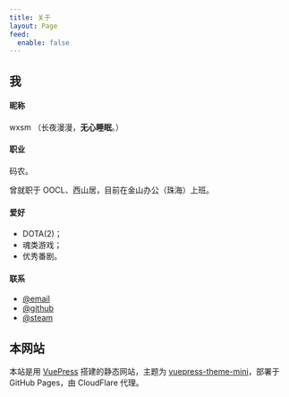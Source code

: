 ```yaml
---
title: 关于
layout: Page
feed:
  enable: false
---
```


## 我

#### 昵称

wxsm （长夜漫漫，**无心睡眠**。）

#### 职业

码农。

曾就职于 OOCL、西山居，目前在金山办公（珠海）上班。

#### 爱好

* DOTA(2)；
* 魂类游戏；
* 优秀番剧。

#### 联系

* [@email](http://mail.qq.com/cgi-bin/qm_share?t=qm_mailme&email=hfL99uj2xePq-ejk7Omr5uro)
* [@github](https://github.com/wxsms)
* [@steam](https://steamcommunity.com/id/wxsm)

## 本网站

本站是用 [VuePress](https://vuepress.vuejs.org) 搭建的静态网站，主题为 [vuepress-theme-mini](https://github.com/wxsms/vuepress-theme-mini)，部署于 GitHub Pages，由 CloudFlare 代理。

网站主要用于个人文章写作记录，题材以编程技术为主。
